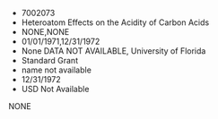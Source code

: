 * 7002073
* Heteroatom Effects on the Acidity of Carbon Acids
* NONE,NONE
* 01/01/1971,12/31/1972
* None   DATA NOT AVAILABLE, University of Florida
* Standard Grant
*   name not available
* 12/31/1972
* USD Not Available

NONE